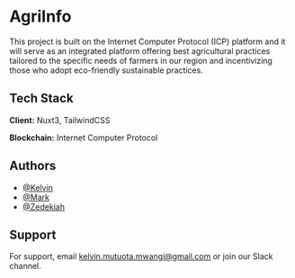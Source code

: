 
# AgriInfo
This project is built on the Internet Computer Protocol (ICP) platform and it will serve as an integrated platform offering best agricultural practices tailored to the specific needs of farmers in our region and incentivizing those who adopt eco-friendly sustainable practices.

## Tech Stack

**Client:** Nuxt3, TailwindCSS

**Blockchain:** Internet Computer Protocol


## Authors

- [@Kelvin](https://www.github.com/mutuotakelvin)
- [@Mark](https://www.github.com/0xmarck)
- [@Zedekiah](https://www.github.com/zambogo7)



## Support

For support, email kelvin.mutuota.mwangi@gmail.com or join our Slack channel.

